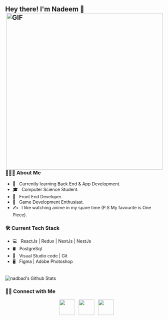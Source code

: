         
<h2> Hey there! I'm Nadeem 👋
<img align="right" alt="GIF" src="https://media.giphy.com/media/Dh5q0sShxgp13DwrvG/giphy.gif" width="500"/>

<h3> 👨🏻‍💻 About Me </h3>

- 🔭 &nbsp; Currently learning Back End & App Development.
- 🎓 &nbsp; Computer Science Student.
- 💼 &nbsp; Front End Developer.
- 🌱 &nbsp; Game Development Enthusiast.
- ✍️ &nbsp; I like watching anime in my spare time (P.S My favourite is One Piece).

<h3>🛠 Current Tech Stack</h3>

- 💻 &nbsp; ReactJs | Redux | NextJs | NestJs
- 🛢 &nbsp; PostgreSql
- 🔧 &nbsp; Visual Studio code | Git
- 🖥 &nbsp; Figma | Adobe Photoshop

<br>

<!-- ![souvik's Github Stats](https://github-readme-stats.vercel.app/api?username=devSouvik&show_icons=true&title_color=fff&icon_color=79ff97&text_color=9f9f9f&bg_color=151515) -->
<img align="center" src="https://github-readme-stats.vercel.app/api?username=nadbad&include_all_commits=true&count_private=true&show_icons=true&line_height=20&title_color=7A7ADB&icon_color=2234AE&text_color=D3D3D3&bg_color=0,000000,130F40" alt="nadbad's Github Stats">

</br>

<h3> 🤝🏻 Connect with Me </h3>

<p align="center">
&nbsp;
&nbsp; <a href="https://www.instagram.com/nadbad_/" target="_blank" rel="noopener noreferrer"><img src="https://img.icons8.com/plasticine/100/000000/instagram-new.png" width="50" /></a>  
&nbsp; <a href="https://www.linkedin.com/in/nadeem-alhassan" target="_blank" rel="noopener noreferrer"><img src="https://img.icons8.com/plasticine/100/000000/linkedin.png" width="50" /></a>
&nbsp; <a href="mailto:nadeem.develops@gmail.com" target="_blank" rel="noopener noreferrer"><img src="https://img.icons8.com/plasticine/100/000000/gmail.png"  width="50" /></a>
</p>
